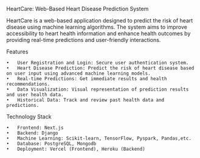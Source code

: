 HeartCare: Web-Based Heart Disease Prediction System

HeartCare is a web-based application designed to predict the risk of heart disease using machine learning algorithms. The system aims to improve accessibility to heart health information and enhance health outcomes by providing real-time predictions and user-friendly interactions.

Features

	•	User Registration and Login: Secure user authentication system.
	•	Heart Disease Prediction: Predict the risk of heart disease based on user input using advanced machine learning models.
	•	Real-time Predictions: Get immediate results and health recommendations.
	•	Data Visualization: Visual representation of prediction results and user health data.
	•	Historical Data: Track and review past health data and predictions.

Technology Stack

	•	Frontend: Next.js
	•	Backend: Django
	•	Machine Learning: Scikit-learn, TensorFlow, Pyspark, Pandas,etc.
	•	Database: PostgreSQL, Mongodb
	•	Deployment: Vercel (Frontend), Heroku (Backend)
